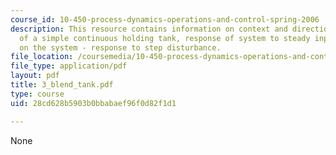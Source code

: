 ```yaml
---
course_id: 10-450-process-dynamics-operations-and-control-spring-2006
description: This resource contains information on context and direction, math model
  of a simple continuous holding tank, response of system to steady input, leaning
  on the system - response to step disturbance.
file_location: /coursemedia/10-450-process-dynamics-operations-and-control-spring-2006/28cd628b5903b0bbabaef96f0d82f1d1_3_blend_tank.pdf
file_type: application/pdf
layout: pdf
title: 3_blend_tank.pdf
type: course
uid: 28cd628b5903b0bbabaef96f0d82f1d1

---
```

None